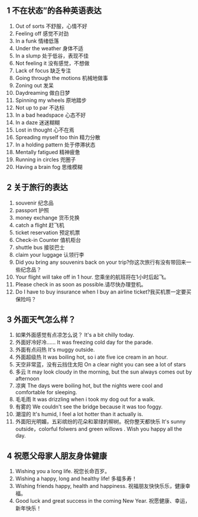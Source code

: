 ## 1 不在状态”的各种英语表达
1. Out of sorts 不舒服，心情不好
2. Feeling off 感觉不对劲
3. In a funk 情绪低落
4. Under the weather 身体不适
5. In a slump 处于低谷，表现不佳
6. Not feeling it 没有感觉，不想做
7. Lack of focus 缺乏专注
8. Going through the motions 机械地做事
9. Zoning out 发呆
10. Daydreaming 做白日梦
11. Spinning my wheels 原地踏步
12. Not up to par 不达标
13. In a bad headspace 心态不好
14. In a daze 迷迷糊糊
15. Lost in thought 心不在焉
16. Spreading myself too thin 精力分散
17. In a holding pattern 处于停滞状态
18. Mentally fatigued 精神疲惫
19. Running in circles 兜圈子
20. Having a brain fog 思维模糊

## 2 关于旅行的表达
1. souvenir 纪念品
2. passport 护照
3. money exchange 货币兑换
4. catch a flight 赶飞机
5. ticket reservation 预定机票
6. Check-in Counter 值机柜台
7. shuttle bus 接驳巴士
8. claim your luggage 认领行李
9. Did you bring any souvenirs back on your trip?你这次旅行有没有带回来一些纪念品？
10. Your flight will take off in 1 hour. 您乘坐的航班将在1小时后起飞。
11. Please check in as soon as possible.请尽快办理登机。
12. Do I have to buy insurance when I buy an airline ticket?我买机票一定要买保险吗？

## 3 外面天气怎么样？
1. 如果外面感觉有点凉怎么说？ It's a bit chilly today. 
2. 外面好冷好冷…… It was freezing cold day for the parade. 
3. 外面有点闷热 It's muggy outside.
4. 外面超级热 It was boiling hot, so i ate five ice cream in an hour.
5. 天空非常蓝，没有云挡住太阳 On a clear night you can see a lot of stars 
6. 多云 It may look cloudy in the morning, but the sun always comes out by afternoon 
7. 凉爽 The days were boiling hot, but the nights were cool and comfortable for sleeping. 
8. 毛毛雨 It was drizzling when i took my dog out for a walk. 
9. 有雾的 We couldn't see the bridge because it was too foggy.
10. 潮湿的 It's humid, I feel a lot hotter than it actually is.
11. 外面阳光明媚，五彩缤纷的花朵和翠绿的柳树。祝你整天都快乐 It's sunny outside，colorful folwers and green willows . Wish you happy all the day.

## 4 祝愿父母家人朋友身体健康
1. Wishing you a long life.
    祝您长命百岁。
2. Wishing a happy, long and healthy life!
    多福多寿！
3. Wishing friends happy, health and happiness.
    祝福朋友快快乐乐，健康幸福。
4. Good luck and great success in the coming New Year.
     祝愿健康、幸运，新年快乐！


